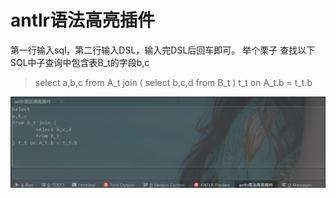 # antlr语法高亮插件
第一行输入sql，第二行输入DSL，输入完DSL后回车即可。
举个栗子
查找以下SQL中子查询中包含表B_t的字段b,c

> select  a,b,c from A_t join ( 	select b,c,d 	from B_t ) t_t on A_t.b = t_t.b  


![img](resources/gif/GIF.gif) 
